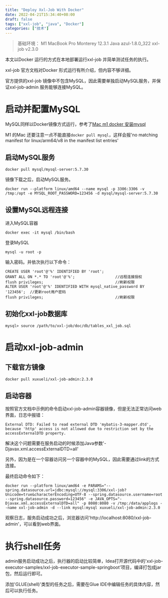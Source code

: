 ```yaml
---
title: "Deploy Xxl-Job With Docker"
date: 2022-04-21T15:34:40+08:00
draft: false
tags: ["xxl-job", "java", "Docker"]
categories: ["技术"]
---
```



> 基础环境：
> M1 MacBook Pro Monterey 12.3.1
> Java azul-1.8.0_322
> xxl-job v2.3.0


本文以Docker 运行的方式在本地部署运行xxl-job 并简单测试任务的执行。

xxl-job 官方文档对Docker 形式运行有所介绍，但内容不够详细。

官方提供的xxl-job 镜像中不包含MySQL，因此需要单独启动MySQL服务，并保证xxl-job-admin 服务能够连接MySQL。

# 启动并配置MySQL

MySQL同样以Docker镜像方式运行，参考了[Mac m1 docker 安装mysql](https://www.jianshu.com/p/eb3d9129d880)

M1 的Mac 还要注意一点不能直接`docker pull mysql`，这样会报'no matching manifest for linux/arm64/v8 in the manifest list entries'

## 启动MySQL服务

```shell
docker pull mysql/mysql-server:5.7.30
```

镜像下载之后，启动MySQL服务。

```shell
docker run --platform linux/amd64 --name mysql -p 3306:3306 -v /tmp:/opt -e MYSQL_ROOT_PASSWORD=123456 -d mysql/mysql-server:5.7.30
```

## 设置MySQL远程连接

进入MySQL容器

```shell
docker exec -it mysql /bin/bash
```

登录MySQL

```shell
mysql -u root -p
```

输入密码。并依次执行以下命令：

```shell
CREATE USER 'root'@'%' IDENTIFIED BY 'root';
GRANT ALL ON *.* TO 'root'@'%';                  //远程连接授权
flush privileges;                                //刷新权限
ALTER USER 'root'@'%' IDENTIFIED WITH mysql_native_password BY '123456';  //更新root用户密码
flush privileges;                                //刷新权限
```

## 初始化xxl-job数据库

```shell
mysql> source /path/to/xxl-job/doc/db/tables_xxl_job.sql
```

# 启动xxl-job-admin

## 下载官方镜像

```shell
docker pull xuxueli/xxl-job-admin:2.3.0
```

## 启动容器

按照官方文档中示例的命令启动xxl-job-admin容器镜像，但是无法正常访问web界面，日志中报错：

```shell
External DTD: Failed to read external DTD 'mybatis-3-mapper.dtd', because 'http' access is not allowed due to restriction set by the accessExternalDTD property.
```

解决这个问题需要在服务启动的时候添加Java参数'-Djavax.xml.accessExternalDTD=all'

另外，因为是在一个容器访问另一个容器中的MySQL，因此需要通过link的方式连接。

最终启动命令如下：

```shell
docker run --platform linux/amd64 -e PARAMS="--spring.datasource.url=jdbc:mysql://mysql:3306/xxl-job?Unicode=true&characterEncoding=UTF-8 --spring.datasource.username=root --spring.datasource.password=123456" -e JAVA_OPTS="-Djavax.xml.accessExternalDTD=all" -p 8080:8080 -v /tmp:/data/applogs --name xxl-job-admin -d --link mysql:mysql xuxueli/xxl-job-admin:2.3.0
```

观察日志，服务启动成功之后，浏览器访问'http://localhost:8080/xxl-job-admin'，可以看到web界面。


# 执行shell任务

admin服务启动成功之后，执行器的启动比较简单，Idea打开源代码中的'xxl-job-executor-samples/xxl-job-executor-sample-springboot'项目，编译打包成jar包，然后运行即可。

添加'GLUE(shell)'类型的任务之后，需要在Glue IDE中编辑任务的具体内容，然后可以执行任务。
